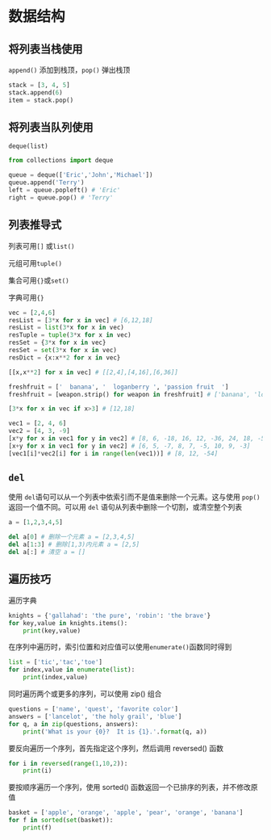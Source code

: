 # 数据结构

## 将列表当栈使用

`append()` 添加到栈顶，`pop()` 弹出栈顶

```python
stack = [3, 4, 5]
stack.append(6)
item = stack.pop()
```

## 将列表当队列使用

`deque(list)`

```python
from collections import deque

queue = deque(['Eric','John','Michael'])
queue.append('Terry')
left = queue.popleft() # 'Eric'
right = queue.pop() # 'Terry'
```

## 列表推导式

列表可用`[]` 或`list()`

元组可用`tuple()`

集合可用`{}`或`set()`

字典可用`{}`

```python
vec = [2,4,6]
resList = [3*x for x in vec] # [6,12,18]
resList = list(3*x for x in vec)
resTuple = tuple(3*x for x in vec)
resSet = {3*x for x in vec}
resSet = set(3*x for x in vec)
resDict = {x:x**2 for x in vec}
```

```python
[[x,x**2] for x in vec] # [[2,4],[4,16],[6,36]]
```

```python
freshfruit = ['  banana', '  loganberry ', 'passion fruit  ']
freshfruit = [weapon.strip() for weapon in freshfruit] # ['banana', 'loganberry', 'passion fruit']
```

```python
[3*x for x in vec if x>3] # [12,18]
```

```python
vec1 = [2, 4, 6]
vec2 = [4, 3, -9]
[x*y for x in vec1 for y in vec2] # [8, 6, -18, 16, 12, -36, 24, 18, -54]
[x+y for x in vec1 for y in vec2] # [6, 5, -7, 8, 7, -5, 10, 9, -3]
[vec1[i]*vec2[i] for i in range(len(vec1))] # [8, 12, -54]
```

## `del`

使用 `del`语句可以从一个列表中依索引而不是值来删除一个元素。这与使用 `pop()` 返回一个值不同。可以用 `del` 语句从列表中删除一个切割，或清空整个列表 

```python
a = [1,2,3,4,5]

del a[0] # 删除一个元素 a = [2,3,4,5]
del a[1:3] # 删除[1,3)内元素 a = [2,5]
del a[:] # 清空 a = []
```

## 遍历技巧

遍历字典

```python
knights = {'gallahad': 'the pure', 'robin': 'the brave'}
for key,value in knights.items():
    print(key,value)
```

在序列中遍历时，索引位置和对应值可以使用` enumerate() `函数同时得到 

```python
list = ['tic','tac','toe']
for index,value in enumerate(list):
    print(index,value)
```

同时遍历两个或更多的序列，可以使用 zip() 组合 

```python
questions = ['name', 'quest', 'favorite color']
answers = ['lancelot', 'the holy grail', 'blue']
for q, a in zip(questions, answers):
	print('What is your {0}?  It is {1}.'.format(q, a))
```

要反向遍历一个序列，首先指定这个序列，然后调用 reversed() 函数 

```python
for i in reversed(range(1,10,2)):
    print(i)
```

要按顺序遍历一个序列，使用 sorted() 函数返回一个已排序的列表，并不修改原值 

```python
basket = ['apple', 'orange', 'apple', 'pear', 'orange', 'banana']
for f in sorted(set(basket)):
	print(f)
```

